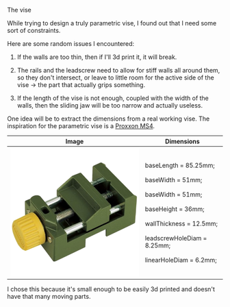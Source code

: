 The vise

While trying to design a truly parametric vise, I found out that I need some sort of constraints.

Here are some random issues I encountered:

1. If the walls are too thin, then if I'll 3d print it, it will break.

2. The rails and the leadscrew need to allow for stiff walls all around them, so
they don't intersect, or leave to little room for the active side of the vise ->
the part that actually grips something.

3. If the length of the vise is not enough, coupled with the width of the walls,
then the sliding jaw will be too narrow and actually useless.

One idea will be to extract the dimensions from a real working vise. 
The inspiration for the parametric vise is a [Proxxon MS4](https://amzn.to/2ZHTjcJ). 

Image | Dimensions
---|---
[![Proxxon MS4](inspiration/ms4.png)](https://amzn.to/2ZHTjcJ) | baseLength = 85.25mm; <br><br> baseWidth = 51mm; <br><br> baseWidth = 51mm; <br><br> baseHeight = 36mm; <br><br> wallThickness = 12.5mm; <br><br> leadscrewHoleDiam = 8.25mm; <br><br> linearHoleDiam = 6.2mm;
I chose this because it's small enough to be easily 3d printed and doesn't have that many moving parts.



